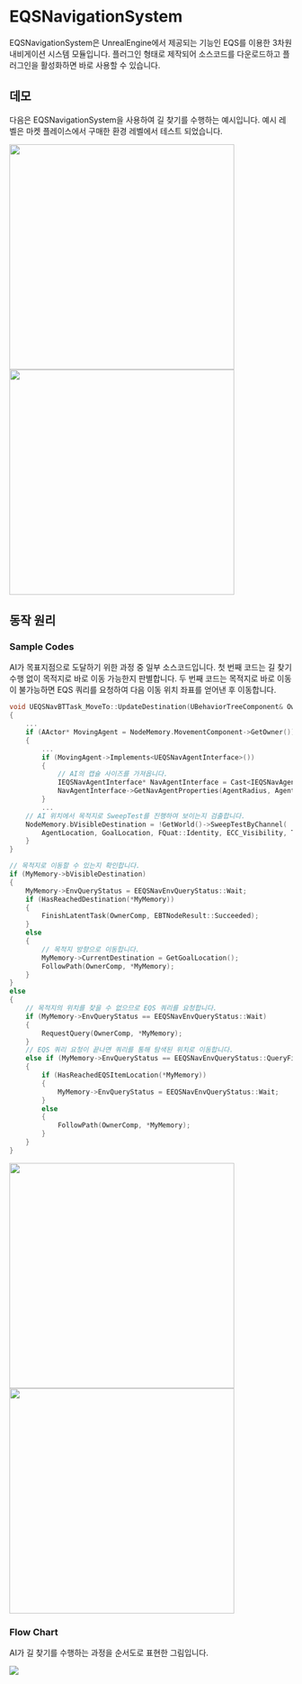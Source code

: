 # EQSNavigationSystem

EQSNavigationSystem은 UnrealEngine에서 제공되는 기능인 EQS를 이용한 3차원 내비게이션 시스템 모듈입니다.
플러그인 형태로 제작되어 소스코드를 다운로드하고 플러그인을 활성화하면 바로 사용할 수 있습니다.

## 데모

다음은 EQSNavigationSystem을 사용하여 길 찾기를 수행하는 예시입니다. 예시 레벨은 마켓 플레이스에서 구매한 환경 레벨에서 테스트 되었습니다.

<img src="https://github.com/ludensor/EQSNavigationSystem/assets/76856672/1ccd34ba-6203-4256-94eb-b5fc11236c07.gif" width="400" height="400"/>
<img src="https://github.com/ludensor/EQSNavigationSystem/assets/76856672/6bd92a9e-764c-429f-bc06-32c0dc9b95b8.gif" width="400" height="400"/>

## 동작 원리

### Sample Codes

AI가 목표지점으로 도달하기 위한 과정 중 일부 소스코드입니다. 첫 번째 코드는 길 찾기 수행 없이 목적지로 바로 이동 가능한지 판별합니다.
두 번째 코드는 목적지로 바로 이동이 불가능하면 EQS 쿼리를 요청하여 다음 이동 위치 좌표를 얻어낸 후 이동합니다.

```cpp
void UEQSNavBTTask_MoveTo::UpdateDestination(UBehaviorTreeComponent& OwnerComp, FEQSNavBTMoveToTaskMemory& NodeMemory)
{
    ...
    if (AActor* MovingAgent = NodeMemory.MovementComponent->GetOwner())
    {
        ...
        if (MovingAgent->Implements<UEQSNavAgentInterface>())
        {
            // AI의 캡슐 사이즈를 가져옵니다.
            IEQSNavAgentInterface* NavAgentInterface = Cast<IEQSNavAgentInterface>(MovingAgent);
            NavAgentInterface->GetNavAgentProperties(AgentRadius, AgentHalfHeight);
        }
        ...
	// AI 위치에서 목적지로 SweepTest를 진행하여 보이는지 검출합니다.
	NodeMemory.bVisibleDestination = !GetWorld()->SweepTestByChannel(
		AgentLocation, GoalLocation, FQuat::Identity, ECC_Visibility, TraceShape, TraceParams);
    }
}
```
```cpp
// 목적지로 이동할 수 있는지 확인합니다.
if (MyMemory->bVisibleDestination)
{
    MyMemory->EnvQueryStatus = EEQSNavEnvQueryStatus::Wait;
    if (HasReachedDestination(*MyMemory))
    {
        FinishLatentTask(OwnerComp, EBTNodeResult::Succeeded);
    }
    else
    {
        // 목적지 방향으로 이동합니다.
        MyMemory->CurrentDestination = GetGoalLocation();
        FollowPath(OwnerComp, *MyMemory);
    }
}
else
{
    // 목적지의 위치를 찾을 수 없으므로 EQS 쿼리를 요청합니다.
    if (MyMemory->EnvQueryStatus == EEQSNavEnvQueryStatus::Wait)
    {
        RequestQuery(OwnerComp, *MyMemory);
    }
    // EQS 쿼리 요청이 끝나면 쿼리를 통해 탐색된 위치로 이동합니다.
    else if (MyMemory->EnvQueryStatus == EEQSNavEnvQueryStatus::QueryFinished)
    {
        if (HasReachedEQSItemLocation(*MyMemory))
        {
            MyMemory->EnvQueryStatus = EEQSNavEnvQueryStatus::Wait;
        }
        else
        {
            FollowPath(OwnerComp, *MyMemory);
        }
    }
}
```

<img src="https://github.com/ludensor/EQSNavigationSystem/assets/76856672/91de494f-6db0-432d-a257-b9eec57884d1.png" width="400" height="400"/>
<img src="https://github.com/ludensor/EQSNavigationSystem/assets/76856672/a8fb8822-40f8-481c-8b46-ea03d41232fb.png" width="400" height="400"/>

### Flow Chart

AI가 길 찾기를 수행하는 과정을 순서도로 표현한 그림입니다.

<img src="https://github.com/ludensor/EQSNavigationSystem/assets/76856672/fafc1c4a-3454-40ef-a895-fffafb3174a2.png"/>
